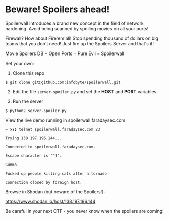 # Beware! Spoilers ahead!

Spoilerwall introduces a brand new concept in the field of network hardening. Avoid being scanned by spoiling movies on all your ports!

Firewall? How about Fire'em'all! Stop spending thousand of dollars on big teams that you don't need! Just fire up the Spoilers Server and that's it!

Movie Spoilers DB + Open Ports + Pure Evil = Spoilerwall

Set your own:

1. Clone this repo

```
$ git clone git@github.com:infobyte/spoilerwall.git
```

2. Edit the file `server-spoiler.py` and set the **HOST** and **PORT** variables.

3. Run the server

```
$ python2 server-spoiler.py
```


View the live demo running in spoilerwall.faradaysec.com

```
~ ❯❯❯ telnet spoilerwall.faradaysec.com 23

Trying 138.197.196.144...

Connected to spoilerwall.faradaysec.com.

Escape character is '^]'.

Gummo

Fucked up people killing cats after a tornado

Connection closed by foreign host.
```

Browse in Shodan (but beware of the Spoilers!):

https://www.shodan.io/host/138.197.196.144

Be careful in your next CTF - you never know when the spoilers are coming!

